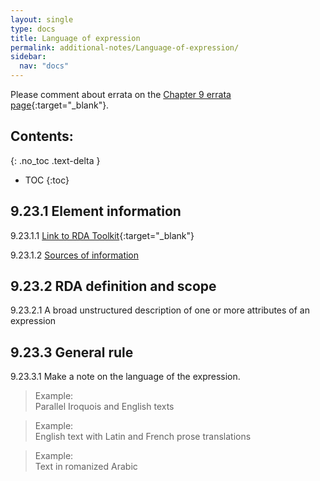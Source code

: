 ```yaml
---
layout: single
type: docs
title: Language of expression
permalink: additional-notes/Language-of-expression/
sidebar:
  nav: "docs"
---
```


Please comment about errata on the [Chapter 9 errata page](https://docs.google.com/document/d/1O-4HOsrSwNPkw28P9J9SWmJv0cwGZ0DGGSfXrEWaaO0/edit#bookmark=id.jagdm6o58tkh){:target="_blank"}.

## Contents:
{: .no_toc .text-delta }

- TOC
{:toc}

## 9.23.1 Element information

<a name="9.23.1.1">9.23.1.1</a> [Link to RDA Toolkit](https://beta.rdatoolkit.org/Content/Index?externalId=en-US_ala-b7de61e2-fe4b-3cc3-a4a2-7a3c4c55b4fc){:target="_blank"}

<a name="9.23.1.2">9.23.1.2</a> [Sources of information](/DCRMR/additional-notes/)

## 9.23.2 RDA definition and scope

<a name="9.23.2.1">9.23.2.1</a> A broad unstructured description of one or more attributes of an expression 

## 9.23.3 General rule

<a name="9.23.3.1">9.23.3.1</a> Make a note on the language of the expression. 

>Example:  
>Parallel Iroquois and English texts

>Example:  
>English text with Latin and French prose translations

>Example:  
>Text in romanized Arabic
